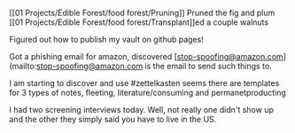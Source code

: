 [[01 Projects/Edible Forest/food forest/Pruning]] Pruned the fig and plum
[[01 Projects/Edible Forest/food forest/Transplant]]ed a couple walnuts


Figured out how to publish my vault on github pages!

Got a phishing email for amazon, discovered [stop-spoofing@amazon.com](mailto:stop-spoofing@amazon.com is the email to send such things to.

I am starting to discover and use #zettelkasten seems there are templates for 3 types of notes, fleeting, literature/consuming and permanetproducting


I had two screening interviews today. Well, not really one didn't show up and the other they simply said you have to live in the US.

